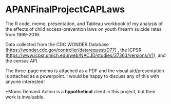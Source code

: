 # APANFinalProjectCAPLaws
The R code, memo, presentation, and Tableau workbook of my analysis of the effects of child access-prevention laws on youth firearm suicide rates from 1999-2019. 

Data collected from the CDC WONDER Database (https://wonder.cdc.gov/controller/datarequest/D77) , the ICPSR (https://www.icpsr.umich.edu/web/NACJD/studies/37363/versions/V1), and the census API. 

The three-page memo is attached as a PDF and the visual aid/presentation is attached as a powerpoint. I would be happy to discuss any of this with anyone interested!

*Moms Demand Action is a **hypothetical** client in this project, but their work is invaluable.
